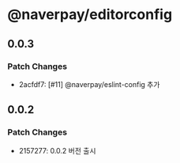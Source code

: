 # @naverpay/editorconfig

## 0.0.3

### Patch Changes

- 2acfdf7: [#11] @naverpay/eslint-config 추가

## 0.0.2

### Patch Changes

- 2157277: 0.0.2 버전 출시
